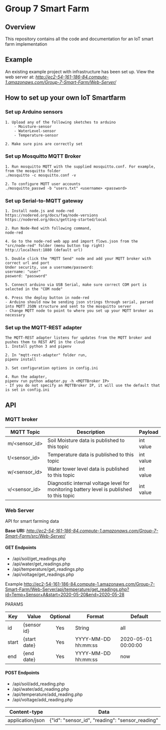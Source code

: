 # Group 7 Smart Farm

## Overview
This repository contains all the code and documentation for an IoT smart farm implementation

## Example
An existing example project with infrastructure has been set up.
View the web server at:
*http://ec2-54-161-186-84.compute-1.amazonaws.com/Group-7-Smart-Farm/Web-Server/*

## How to set up your own IoT Smartfarm
### Set up Arduino sensors
```
1. Upload any of the following sketches to arduino
    - Moisture-sensor
    - WaterLevel-sensor
    - Temperature-sensor

2. Make sure pins are correctly set
```

### Set up Mosquitto MQTT Broker
```
1. Run mosquitto MQTT with the supplied mosquitto.conf. For example, from the mosquitto folder
./mosquitto -c mosquitto.conf -v

2. To configure MQTT user accounts
./mosquitto_passwd -b "users.txt" <username> <password>
```

### Set up Serial-to-MQTT gateway
```
1. Install node.js and node-red
https://nodered.org/docs/faq/node-versions
https://nodered.org/docs/getting-started/local

2. Run Node-Red with following command,
node-red

4. Go to the node-red web app and import flows.json from the "src/node-red" folder (menu button top right)
http://localhost:1880 (default url)

5. Double click the "MQTT Send" node and add your MQTT broker with correct url and port
Under security, use a username/password:
username: "user"
pasword: "password"

5. Connect arduino via USB Serial, make sure correct COM port is selected in the "COM node"

6. Press the deploy button in node-red
- Arduino should now be sending json strings through serial, parsed into MQTT JSON structure and sent to the mosquitto server
- Change MQTT node to point to where you set up your MQTT broker as necessary
```

### Set up the MQTT-REST adapter
```
The MQTT-REST adapter listens for updates from the MQTT broker and pushes them to REST API in the cloud
1. Install python 3 and pipenv

2. In "mqtt-rest-adapter" folder run,
pipenv install

3. Set configuration options in config.ini

4. Run the adapter,
pipenv run python adapter.py -h <MQTTBroker IP>
- If you do not specify an MQTTBroker IP, it will use the default that is set in config.ini
```

## API
### MQTT broker
| MQTT Topic | Description | Payload |
| --- | --- | --- |
| m/<sensor_id> | Soil Moisture data is published to this topic | int value |
| t/<sensor_id> | Temperature data is published to this topic | int value |
| w/<sensor_id> | Water tower level data is published to this topic | int value |
| v/<sensor_id> | Diagnostic internal voltage level for monitoring battery level is published to this topic | int value |

### Web Server
API for smart farming data

**Base URI:** *http://ec2-54-161-186-84.compute-1.amazonaws.com/Group-7-Smart-Farm/src/Web-Server/*

#### GET Endpoints
- /api/soil/get_readings.php
- /api/water/get_readings.php
- /api/temperature/get_readings.php
- /api/voltage/get_readings.php

Example
http://ec2-54-161-186-84.compute-1.amazonaws.com/Group-7-Smart-Farm/Web-Server/api/temperature/get_readings.php?id=Temp+Sensor+A&start=2020-05-20&end=2020-05-28

PARAMS

| Key    | Value        | Optional  | Format                | Default            |
|--------|--------------|:---------:|-----------------------|--------------------|
| id     | {sensor id}  | Yes       | String                | all                |
| start  | {start date} | Yes       | YYYY-MM-DD hh:mm:ss   | 2020-05-01 00:00:00|
| end    | {end date}   | Yes       | YYYY-MM-DD hh:mm:ss   | now                |

#### POST Endpoints
- /api/soil/add_reading.php
- /api/water/add_reading.php
- /api/temperature/add_reading.php
- /api/voltage/add_reading.php

| Content-type | Data |
| --- | --- |
| application/json | {"id": "sensor_id", "reading": "sensor_reading" | 